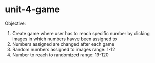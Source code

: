 # unit-4-game
Objective: 
1) Create game where user has to reach specific number by clicking images in which numbers havve been assigned to
2) Numbers assigned are changed after each game
3) Random numbers assigned to images range: 1-12
4) Number to reach to randomized range: 19-120